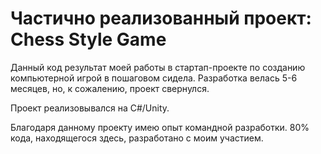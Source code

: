 # Частично реализованный проект: Chess Style Game

Данный код результат моей работы в стартап-проекте по созданию компьютерной игрой в пошаговом сидела. Разработка велась 5-6 месяцев, но, к сожалению, проект свернулся.

Проект реализовывался на C#/Unity.

Благодаря данному проекту имею опыт командной разработки. 80% кода, находящегося здесь, разработано с моим участием.